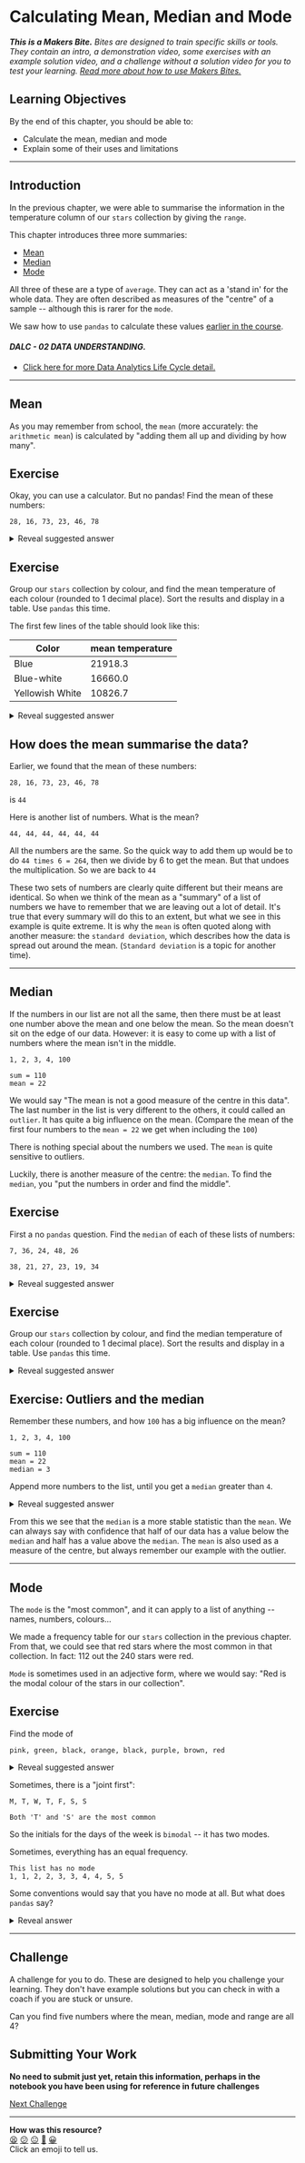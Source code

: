 # Calculating Mean, Median and Mode

_**This is a Makers Bite.** Bites are designed to train specific skills or
tools. They contain an intro, a demonstration video, some exercises with an
example solution video, and a challenge without a solution video for you to test
your learning. [Read more about how to use Makers
Bites.](https://github.com/makersacademy/course/blob/main/labels/bites.md)_

## Learning Objectives

By the end of this chapter, you should be able to:

- Calculate the mean, median and mode
- Explain some of their uses and limitations

___

## Introduction
In the previous chapter, we were able to summarise the information in the temperature column of our `stars` collection by giving the `range`.

This chapter introduces three more summaries: 

- [Mean](./03_CalculatingMeanMedianAndMode.md#Mean)
- [Median](./03_CalculatingMeanMedianAndMode.md#Median)
- [Mode](./03_CalculatingMeanMedianAndMode.md#Mode)

All three of these are a type of `average`. They can act as a 'stand in' for the whole data. They are often described as measures of the "centre" of a sample -- although this is rarer for the `mode`.

We saw how to use `pandas` to calculate these values [earlier in the course](../../pandas_bites/04_examine_data_with_pandas_bite.md).

 #### *DALC - 02 DATA UNDERSTANDING.*
 - [Click here for more Data Analytics Life Cycle detail.](../../pills/data_analytics_life_cycle.md#2---data-understanding)

___

## Mean

As you may remember from school, the `mean` (more accurately: the `arithmetic mean`) is calculated by "adding them all up and dividing by how many".

## Exercise

Okay, you can use a calculator. But no pandas! Find the mean of these numbers:

```
28, 16, 73, 23, 46, 78
```

<details>
<summary>Reveal suggested answer</summary>

The numbers add up to `264`

```264 / 6 = 44```

So the mean is 44
</details>

## Exercise
Group our `stars` collection by colour, and find the mean temperature of each colour (rounded to 1 decimal place). Sort the results and display in a table. Use `pandas` this time.

The first few lines of the table should look like this:

|	Color |	mean temperature|
|---|---|
| Blue	| 21918.3 |
| Blue-white	| 16660.0 |
| Yellowish White	| 10826.7 |

<details>
<summary>Reveal suggested answer</summary>

```python
import pandas as pd
import numpy as np

stars = pd.read_csv("../../data/smaller-datasets/Stars.csv")
stars.groupby("Color")["Temperature"].mean().reset_index(name="mean temperature").sort_values(by="mean temperature", ascending=False).round(1)
```
</details>

## How does the mean summarise the data?

Earlier, we found that the mean of these numbers:

```
28, 16, 73, 23, 46, 78
```

is `44`

Here is another list of numbers. What is the mean?

```
44, 44, 44, 44, 44, 44
```

All the numbers are the same. So the quick way to add them up would be to do `44 times 6 = 264`, then we divide by 6 to get the mean. But that undoes the multiplication. So we are back to `44`

These two sets of numbers are clearly quite different but their means are identical. So when we think of the mean as a "summary" of a list of numbers we have to remember that we are leaving out a lot of detail. It's true that every summary will do this to an extent, but what we see in this example is quite extreme. It is why the `mean` is often quoted along with another measure: the `standard deviation`, which describes how the data is spread out around the mean. (`Standard deviation` is a topic for another time).

___

## Median

If the numbers in our list are not all the same, then there must be at least one number above the mean and one below the mean. So the mean doesn't sit on the edge of our data. However: it is easy to come up with a list of numbers where the mean isn't in the middle.

```
1, 2, 3, 4, 100

sum = 110
mean = 22
```

We would say "The mean is not a good measure of the centre in this data". The last number in the list is very different to the others, it could called an `outlier`. It has quite a big influence on the mean. (Compare the mean of the first four numbers to the `mean = 22` we get when including the `100`)

There is nothing special about the numbers we used. The `mean` is quite sensitive to outliers.

Luckily, there is another measure of the centre: the `median`. To find the `median`, you "put the numbers in order and find the middle".

## Exercise
First a no `pandas` question. Find the `median` of each of these lists of numbers:

```
7, 36, 24, 48, 26
```
```
38, 21, 27, 23, 19, 34
```

<details>
<summary>Reveal suggested answer</summary>

When put in order, the numbers are:

```
7, 24, 26, 36, 48
```

And the middle number is `26`

The other list is a bit harder, since it has an even number of numbers.

```
19, 21, 23, 27, 34, 38
```

There are two numbers in the middle. Half way between them is `25` so that is the median. (You can calculate that middle as the `mean` of 23 and 27: `23 + 27 = 50` then `50/2 = 25`)
</details>

## Exercise

Group our `stars` collection by colour, and find the median temperature of each colour (rounded to 1 decimal place). Sort the results and display in a table. Use `pandas` this time. 

<details>
<summary>Reveal suggested answer</summary>

The code is very similar to when we did this for the mean. Just change `mean` to `median`
</details>

## Exercise: Outliers and the median

Remember these numbers, and how `100` has a big influence on the mean?

```
1, 2, 3, 4, 100

sum = 110
mean = 22
median = 3
```

Append more numbers to the list, until you get a `median` greater than `4`.

<details>
<summary>Reveal suggested answer</summary>

It doesn't matter how big the first number you append is.

```
1, 2, 3, 4, 100, infeasably_large_number

sum = infeasably_large_number + 110
mean = big_as_you_like_if_you_can_afford_enough_infeasable_largeness
median = 3.5

Since 3 and 4 are in the middle, and halfway between them is 3.5
```

And now to aim for a value more than `4`

```
1, 2, 3, 4, 100, 100, 100, 100

sum = 410
mean = 51.25
median = 52
```

This is now a list of numbers that is split between large and small. Notice how the `median` and `mean` are closer now. That wouldn't have happened if we had continued with `infeasable largeness` because the effect on the `mean` would have been far bigger than on the `median`.

We could also have gone for numbers smaller than `100` and still shifted the median above `4` (although, I don't think this counts as 'append')

```
1, 2, 3, 4, 5, 5, 5, 100

sum = 125
mean = 15.625
median = 4.5
```

</details>

From this we see that the `median` is a more stable statistic than the `mean`. We can always say with confidence that half of our data has a value below the `median` and half has a value above the `median`. The `mean` is also used as a measure of the centre, but always remember our example with the outlier.

___

## Mode

The `mode` is the "most common", and it can apply to a list of anything -- names, numbers, colours... 

We made a frequency table for our `stars` collection in the previous chapter. From that, we could see that red stars where the most common in that collection. In fact: 112 out the 240 stars were red. 

`Mode` is sometimes used in an adjective form, where we would say: "Red is the modal colour of the stars in our collection".

## Exercise

Find the mode of 

```
pink, green, black, orange, black, purple, brown, red
```

<details>
<summary>Reveal suggested answer</summary>

The mode is `black`, since that appears in the list twice and everything else once.
</details>

Sometimes, there is a "joint first":

```
M, T, W, T, F, S, S

Both 'T' and 'S' are the most common
```

So the initials for the days of the week is `bimodal` -- it has two modes. 

Sometimes, everything has an equal frequency.

```
This list has no mode
1, 1, 2, 2, 3, 3, 4, 4, 5, 5
```

Some conventions would say that you have no mode at all. But what does `pandas` say?

<details>
<summary>Reveal answer</summary>

`pandas` takes `'multi-modalness'` to extremes and lists them all!

```python
import pandas as pd
s = pd.Series([1, 1, 2, 2, 3, 3, 4, 4, 5, 5])
s.mode()
```   
</details>

___

## Challenge
   A challenge for you to do. These are designed to help you challenge your
   learning. They don't have example solutions but you can check in with a coach
   if you are stuck or unsure.

Can you find five numbers where the mean, median, mode and range are all 4?

## Submitting Your Work

**No need to submit just yet, retain this information, perhaps in the notebook you have been using for reference in future challenges**

<!-- OMITTED -->



[Next Challenge](04_Other_Percentiles.md)

<!-- BEGIN GENERATED SECTION DO NOT EDIT -->

---

**How was this resource?**  
[😫](https://airtable.com/shrUJ3t7KLMqVRFKR?prefill_Repository=makersacademy%2Fintro-to-data-analysis&prefill_File=stats_bites01%2Fbites%2F03_CalculatingMeanMedianAndMode.md&prefill_Sentiment=😫) [😕](https://airtable.com/shrUJ3t7KLMqVRFKR?prefill_Repository=makersacademy%2Fintro-to-data-analysis&prefill_File=stats_bites01%2Fbites%2F03_CalculatingMeanMedianAndMode.md&prefill_Sentiment=😕) [😐](https://airtable.com/shrUJ3t7KLMqVRFKR?prefill_Repository=makersacademy%2Fintro-to-data-analysis&prefill_File=stats_bites01%2Fbites%2F03_CalculatingMeanMedianAndMode.md&prefill_Sentiment=😐) [🙂](https://airtable.com/shrUJ3t7KLMqVRFKR?prefill_Repository=makersacademy%2Fintro-to-data-analysis&prefill_File=stats_bites01%2Fbites%2F03_CalculatingMeanMedianAndMode.md&prefill_Sentiment=🙂) [😀](https://airtable.com/shrUJ3t7KLMqVRFKR?prefill_Repository=makersacademy%2Fintro-to-data-analysis&prefill_File=stats_bites01%2Fbites%2F03_CalculatingMeanMedianAndMode.md&prefill_Sentiment=😀)  
Click an emoji to tell us.

<!-- END GENERATED SECTION DO NOT EDIT -->

